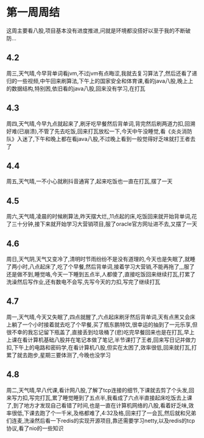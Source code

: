 # 第一周周结
  这周主要看八股,项目基本没有进度推进,问就是环境都没搭好以至于我的不断破防...
## 4.2
  周三,天气晴,今早背单词看jvm,不过jvm有点晦涩,我就去复习算法了,然后还看了递归的一些视频,中午回来刷算法,下午上的国家安全和体育课,看的java八股,晚上上的数据结构,特别困,依旧看的java八股,回来没有学习,在打瓦
  
## 4.3
  周四,天气晴,今早九点就起来了,刷牙吃早餐然后背单词,背完然后刷两道力扣,回溯好难(已崩溃),不管了先去吃饭,回来打瓦放松一下,今天中午没睡觉,看《炎炎消防队》入迷了,下午和晚上都在看java八股,不过晚上看到一般觉得好乏味就打王者去了

## 4.4
  周五,天气晴,一不小心就刷抖音通宵了,起来吃饭也一直在打瓦,摆了一天

## 4.5
  周六,天气晴,凌晨的时候刷算法,昨天摆大烂,,11点起的床,吃饭回来就开始背单词,花了三十分钟,接下来就开始学习大营销项目,服了oracle官方网址进不去,又摆了一天

## 4.6
  周日,天气阴,天气又变冷了,清明时节雨纷纷不是没有道理的,今天也是失眠了,就睡了两小时,八点起床了,吃了个早餐,然后背单词,接着学习大营销,不能再拖了,,,服了还是做不到,睡觉咯,今天一下睡到五点半,人都傻了,直接吃饭回来继续打瓦,打累了洗澡然后写作业,还有数电不会写,先写今天的力扣,写完了继续打瓦

## 4.7
  周一,天气晴,今天又失眠了,四点就醒了,六点起床刷牙然后背单词,天有点黑又会床上躺了一个小时接着就去吃了个早餐,买了瓶东鹏特饮,很幸运的抽到了一元乐享,但很不幸的我忘记留下瓶盖了,直接丢到垃圾桶了(悲)吃完早餐回来也是在打瓦,早上上课在看计算机基础八股并在笔记本做了笔记,半节课打了王者,回来写日记并做力扣,下午上的电路和密码学,在看计算机八股,但实在太困了,效率很低,回来就打瓦,打累了就去跑步,星期三要体测了,今晚也没学习
## 4.8
  周二,天气晴,早八代课,看计网八股,了解了tcp连接的细节,下课就去剪了个头发,回来写力扣,写完打瓦,累了睡觉睡到了五点半,我看成了六点半直接起床吃饭去上课了,到了地方才发现自己看错了时间,也是一直在计算机网络的八股,看着好乏味,效率很低,下课去跑了个一千米,及格都难了,4:32及格,回来打了一会瓦,然后就和兄弟们连麦,洗澡然后看一下redis的实现开源项目,靠还需要学习netty,以及redis的tcp协议,看了nio的一些知识